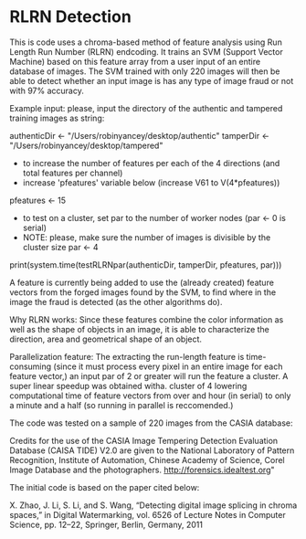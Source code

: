 # RLRN Detection
This is code uses a chroma-based method of feature analysis using Run Length Run Number (RLRN) endcoding.
It trains an SVM (Support Vector Machine) based on this feature array from a user input 
of an entire database of images. The SVM trained with only 220 images will then be able to detect whether an input
image is has any type of image fraud or not with 97% accuracy.

Example input:
please, input the directory of the authentic and tampered training images as string:

authenticDir <- "/Users/robinyancey/desktop/authentic"
tamperDir <- "/Users/robinyancey/desktop/tampered"

- to increase the number of features per each of the 4 directions (and total features per channel)
- increase 'pfeatures' variable below (increase V61 to V(4*pfeatures))

pfeatures <- 15


- to test on a cluster, set par to the number of worker nodes (par <- 0 is serial)
- NOTE: please, make sure the number of images is divisible by the cluster size
par <- 4

print(system.time(testRLRNpar(authenticDir, tamperDir, pfeatures, par)))

A feature is currently being added to use the (already created) feature vectors from the forged images found by the SVM, to
find where in the image the fraud is detected (as the other algorithms do). 

Why RLRN works:
Since these features combine the color information as well as the shape of objects in an image, it is able to
characterize the direction, area and geometrical shape of an object. 

Parallelization feature: 
The extracting the run-length feature is time-consuming (since it must process every pixel in an entire image for 
each feature vector,) an input par of 2 or greater will run the feature a cluster. A super linear speedup was obtained witha. cluster of 4 lowering computational time of feature vectors from over and hour (in serial) to only a minute and a half 
(so running in parallel is reccomended.)


The code was tested on a sample of 220 images from the CASIA database:

Credits for the use of the CASIA Image Tempering Detection Evaluation Database (CAISA TIDE) V2.0 are given to the National Laboratory of Pattern Recognition, Institute of Automation, Chinese Academy of Science, Corel Image Database and the photographers. http://forensics.idealtest.org"

The initial code is based on the paper cited below:

X. Zhao, J. Li, S. Li, and S. Wang, “Detecting digital image splicing in chroma spaces,” in Digital Watermarking, vol. 6526 of Lecture Notes in Computer Science, pp. 12–22, Springer, Berlin, Germany, 2011

